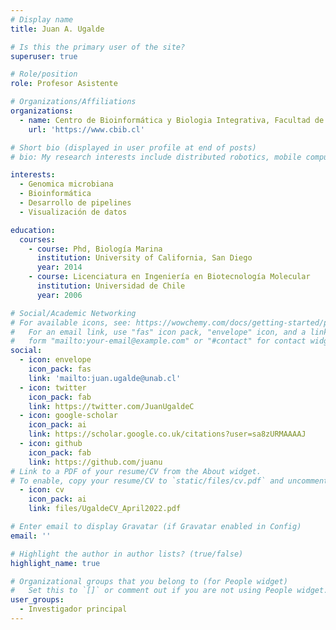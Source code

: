 ```yaml
---
# Display name
title: Juan A. Ugalde

# Is this the primary user of the site?
superuser: true

# Role/position
role: Profesor Asistente

# Organizations/Affiliations
organizations:
  - name: Centro de Bioinformática y Biologia Integrativa, Facultad de Ciencias de la Vida, Universidad Andres Bello.
    url: 'https://www.cbib.cl'

# Short bio (displayed in user profile at end of posts)
# bio: My research interests include distributed robotics, mobile computing and programmable matter.

interests:
  - Genomica microbiana
  - Bioinformática
  - Desarrollo de pipelines
  - Visualización de datos

education:
  courses:
    - course: Phd, Biología Marina
      institution: University of California, San Diego
      year: 2014
    - course: Licenciatura en Ingeniería en Biotecnología Molecular
      institution: Universidad de Chile
      year: 2006

# Social/Academic Networking
# For available icons, see: https://wowchemy.com/docs/getting-started/page-builder/#icons
#   For an email link, use "fas" icon pack, "envelope" icon, and a link in the
#   form "mailto:your-email@example.com" or "#contact" for contact widget.
social:
  - icon: envelope
    icon_pack: fas
    link: 'mailto:juan.ugalde@unab.cl'
  - icon: twitter
    icon_pack: fab
    link: https://twitter.com/JuanUgaldeC
  - icon: google-scholar
    icon_pack: ai
    link: https://scholar.google.co.uk/citations?user=sa8zURMAAAAJ
  - icon: github
    icon_pack: fab
    link: https://github.com/juanu
# Link to a PDF of your resume/CV from the About widget.
# To enable, copy your resume/CV to `static/files/cv.pdf` and uncomment the lines below.
  - icon: cv
    icon_pack: ai
    link: files/UgaldeCV_April2022.pdf

# Enter email to display Gravatar (if Gravatar enabled in Config)
email: ''

# Highlight the author in author lists? (true/false)
highlight_name: true

# Organizational groups that you belong to (for People widget)
#   Set this to `[]` or comment out if you are not using People widget.
user_groups:
  - Investigador principal
---
```


